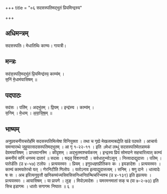 +++
title = "०६ सदसस्पतिमद्भुतं प्रियमिन्द्रस्य"

+++
## अधिमन्त्रम्
सदसस्पतिः। मेधातिथिः काण्वः। गायत्री।

## मन्त्रः
सद॑स॒स्पति॒मद्भु॑तं प्रि॒यमिन्द्र॑स्य॒ काम्य॑म् ।  
स॒निं मे॒धाम॑यासिषम् ॥

## पदपाठः
सद॑सः । पति॑म् । अद्भु॑तम् । प्रि॒यम् । इन्द्र॑स्य । काम्य॑म् ।  
स॒निम् । मे॒धाम् । अ॒या॒सि॒ष॒म् ॥

## भाष्यम्
अनुप्रवचनीयचरोर्होमे सदसस्पतिमित्येषा विनियुक्ता । तथा च गृह्ये मेखलामाबद्येति खंडे पठ्यते । आचार्यः समन्वारब्धे जुहुयात्सदसस्पतिमद्भुतम् । आ गृ १-२२-११ । इति ॥मेधां लब्धुं सदसस्पतिमेतन्नामकं देवमयासिषम् । प्राप्तवानस्मि । कीदृशम् । अद्भुतमाश्चर्यकरम् । इन्द्रस्य प्रियं सोमपाने सहचारित्वात् काम्यं कमनीयं सनिं धनस्य दातारं ॥ सदसः । षद्लृ विशरणादौ । सर्वधातुभ्योऽसुन् । नित्त्वादाद्युदात्तः । पतिम् । पातेर्डतिः (उ ४-५७) टलोपः । प्रत्ययस्वरः । प्रियम् । इगुपधज्ञाप्रीतिकरः कः । इयङादेशः । प्रत्ययस्वरः । काम्यं कामयतेरचो यत् । णेरनिटीति णिलोपः । यतोऽनाव इत्याद्युदात्तत्वम् । सनिम् । षणु दाने । धात्वादेः षः सः । अच इरित्यनुवृत्तौ खनिकष्यंज्यसिवसिसनिध्वनिग्रन्थिचरिभ्यश्च (उ ४-१३९) इति इप्रत्ययः । प्रत्ययस्वरः । आयासिषम् । या प्रापणे । लुङ् । मिपोऽमादेशः । यमरमनमातां सक् च (पा ७-२-७३) इति सिच इडागमः । धातोः सगागमः निघातः ॥ ६ ॥